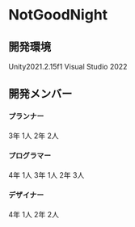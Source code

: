# NotGoodNight
## 開発環境
Unity2021.2.15f1
Visual Studio 2022

## 開発メンバー
#### プランナー
3年 1人
2年 2人
#### プログラマー
4年 1人
3年 1人
2年 3人
#### デザイナー
4年 1人
2年 2人
